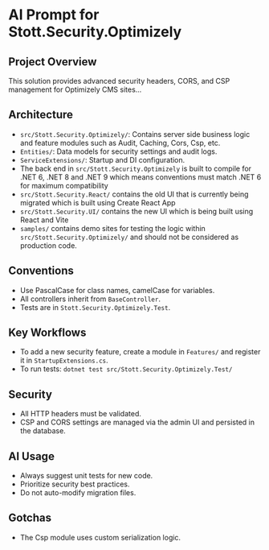 # AI Prompt for Stott.Security.Optimizely

## Project Overview
This solution provides advanced security headers, CORS, and CSP management for Optimizely CMS sites...

## Architecture
- `src/Stott.Security.Optimizely/`: Contains server side business logic and feature modules such as Audit, Caching, Cors, Csp, etc.
- `Entities/`: Data models for security settings and audit logs.
- `ServiceExtensions/`: Startup and DI configuration.
- The back end in `src/Stott.Security.Optimizely` is built to compile for .NET 6, .NET 8 and .NET 9 which means conventions must match .NET 6 for maximum compatibility
- `src/Stott.Security.React/` contains the old UI that is currently being migrated which is built using Create React App
- `src/Stott.Security.UI/` contains the new UI which is being built using React and Vite
- `samples/` contains demo sites for testing the logic within `src/Stott.Security.Optimizely/` and should not be considered as production code.

## Conventions
- Use PascalCase for class names, camelCase for variables.
- All controllers inherit from `BaseController`.
- Tests are in `Stott.Security.Optimizely.Test`.

## Key Workflows
- To add a new security feature, create a module in `Features/` and register it in `StartupExtensions.cs`.
- To run tests: `dotnet test src/Stott.Security.Optimizely.Test/`

## Security
- All HTTP headers must be validated.
- CSP and CORS settings are managed via the admin UI and persisted in the database.

## AI Usage
- Always suggest unit tests for new code.
- Prioritize security best practices.
- Do not auto-modify migration files.

## Gotchas
- The Csp module uses custom serialization logic.